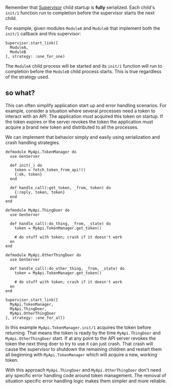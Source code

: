 Remember that [Supervisor][] child startup is **fully** serialized. Each child's `init/1` function run to completion before the supervisor starts the next child.

For example, given modules `ModuleA` and `ModuleB` that implement both the `init/1` callback and this supervisor:

```
Supervisor.start_link([
  ModuleA,
  ModuleB
], strategy: :one_for_one)
```

The `ModuleA` child process will be started and its `init/1` function will run to completion before the `ModuleB` child process starts. This is true regardless of the strategy used.

## so what?

This can often simplify application start up and error handling scenarios. For example, consider a situation where several processes need a token to interact with an API. The application must acquired this token on startup. If the token expires or the server revokes the token the application must acquire a brand new token and distributed to all the processes.

We can implement that behavior simply and easily using serialization and crash handling strategies.

```
defmodule MyApi.TokenManager do
  use GenServer

  def init(_) do
    token = fetch_token_from_api!()
    {:ok, token}
  end

  def handle_call(:get_token, _from, token) do
    {:reply, token, token}
  end
end

defmodule MyApi.ThingDoer do
  use GenServer

  def handle_call(:do_thing, _from, _state) do
    token = MyApi.TokenManager.get_token()

    # do stuff with token; crash if it doesn't work
  en
end

defmodule MyApi.OtherThingDoer do
  use GenServer

  def handle_call(:do_other_thing, _from, _state) do
    token = MyApi.TokenManager.get_token()

    # do stuff with token; crash if it doesn't work
  en
end

Supervisor.start_link([
  MyApi.TokenManager,
  MyApi.ThingDoer,
  MyApi.OtherThingDoer
], strategy: :one_for_all)
```

In this example `MyApi.TokenManager.init/1` acquires the token before returning. That means the token is ready by the time `MyApi.ThingDoer` and `MyApi.OtherThingDoer` start. If at any point to the API server revokes the token the next thing doer to try to use it can just crash. That crash will cause the supervisor to shutdown the remaining children and restart them all beginning with `MyApi.TokenManager` which will acquire a new, working token.

With this approach `MyApi.ThingDoer` and `MyApi.OtherThingDoer` don't need any specific error handling code around token management. The removal of situation specific error handling logic makes them simpler and more reliable.

[fmea]: https://en.wikipedia.org/wiki/Failure_mode_and_effects_analysis
[supervisor]: https://hexdocs.pm/elixir/Supervisor.html#module-start_link-2-init-2-and-strategies